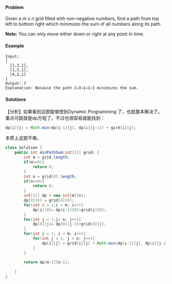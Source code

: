 #### Problem

Given a *m* x *n* grid filled with non-negative numbers, find a path from top left to bottom right which *minimizes* the sum of all numbers along its path.

**Note:** You can only move either down or right at any point in time.

#### Example

```
Input:
[
  [1,3,1],
  [1,5,1],
  [4,2,1]
]
Output: 7
Explanation: Because the path 1→3→1→1→1 minimizes the sum.
```



#### Solutions

【分析】如果看到这题能够想到Dynamic Programming 了，也就基本解决了。重点可能就是dp方程了，不过也很容易就能找到：

```java
dp[i][j] = Math.min(dp[i-1][j], dp[i][j-1]) + gird[i][j];
```

本质上这题不难。

```java
class Solution {
    public int minPathSum(int[][] grid) {
        int m = grid.length;
        if(m<=0){
            return 0;
        }
        int n = grid[0].length;
        if(n<=0){
            return 0;
        }
        int[][] dp = new int[m][n];
        dp[0][0] = grid[0][0];
        for(int i = 1;i < m; i++){
            dp[i][0]= dp[i-1][0]+grid[i][0];
        }
        for(int j = 1;j< n; j++){
            dp[0][j]= dp[0][j-1]+grid[0][j];
        }
        for(int i = 1; i < m; i++){
            for(int j = 1; j < n; j++){
                dp[i][j] = grid[i][j] + Math.min(dp[i-1][j], dp[i][j-1]);
            }
        }
        
        return dp[m-1][n-1];
        
    }
}
```

